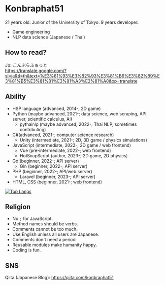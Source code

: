 # Konbraphat51
21 years old. Junior of the University of Tokyo. 9 years developer.
* Game engineering
* NLP data science (Japanese / Thai)

## How to read?
Jp: こんぶらふぁっと  
https://translate.google.com/?sl=ja&tl=th&text=%E3%81%93%E3%82%93%E3%81%B6%E3%82%89%E3%81%B5%E3%81%81%E3%81%A3%E3%81%A8&op=translate  


## Ability
* HSP language (advanced, 2014-; 2D game)
* Python (maybe advanced, 2021-; data science, web scraping, API server, scientific calculus, AI)
  * pythainlp (maybe advanced, 2022-; Thai NLP, sometimes contributing)
* C#(advanced, 2021-; computer science research)
  * Unity (intermediate, 2021-; 2D, 3D game / physics simulations)
* JavaScript (intermediate, 2022-; 2D game / web frontend)
  * Vue (pre-intermediate, 2022-; web frontend)
  * HotSoupScript (author, 2023-; 2D game, 2D physics)
* Go (beginner, 2022-; API server)
  * Gin (beginner, 2022-; API server)
* PHP (beginner, 2022-; API/web server)
  * Laravel (beginner, 2023-; API server)
* HTML, CSS (beginner, 2021-; web frontend)

[![Top Langs](https://github-readme-stats.vercel.app/api/top-langs/?username=Konbraphat51&count_private=true&show_icons=true&langs_count=10&size_weight=0.2&count_weight=0.8&theme=onedark
)](https://github.com/anuraghazra/github-readme-stats)

## Religion
* No `;` for JavaScript.
* Method names should be verbs.
* Comments cannot be too much.
* Use English unless all users are Japanese.
* Comments don't need a period
* Reusable modules make humanity happy.
* Coding is fun.

## SNS
Qiita (Japanese Blog): https://qiita.com/konbraphat51
